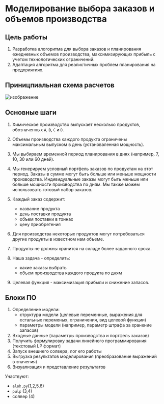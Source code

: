 # Моделирование выбора заказов и объемов производства

## Цель работы

1. Разработка алогоритма для выбора заказов и планирования ежедневных объемов производства, максимизирующих прибыль с учетом технологических ограничений.
2. Адаптация алгоритма для реалистичных проблем планирования на предприятиях.   

## Приницпиальная схема расчетов

![изображение](https://user-images.githubusercontent.com/9265326/99982811-15562200-2dbc-11eb-9994-50dc563b5d04.png)

## Основные шаги 

1. Химическое производство выпускает несколько продуктов, обозначенных `A`, `B`, `C` и `D`.

2. Объемы производства каждого продукта ограничены максимальным выпуском в день (установаленная мощность).

3. Мы выбираем временной период планирования в днях (например, 7, 10, 30 или 60 дней).

4. Мы генерируем условный портфель заказов по продуктам на этот период. Заказы 
   в сумме могут быть больше или меньше мощности производства. Индивидуальные заказы
   могут быть меньше или больше мощности производства по дням.  Мы также можем использовать готовый набор заказов.

5. Каждый заказ содержит: 
    - название продукта 
    - день поставки продукта
    - объем поставки в тоннах
    - цену приобретения

6. Для производства некоторых продуктов могут потребоваться другие продукты в
   известном нам объеме.

7. Продукты не должны хранится на складе более заданного срока.

8. Наша задача - определить:    
    - какие заказы выбрать
    - объем производства каждого продукта по дням

9. Целевая функция - максимизация прибыли и снижение запасов.

## Блоки ПО

1. Определение модели:
     - структура модели (целевые переменные, выражения для остальных переменых, ограничения, вид целевой функции)
     - параметры модели (например, параметр штрафа за хранение запасов)  
2. Входные данные (параметры производства и портфель заказов)
3. Получить формулировку задачи линейного программирования (текстовый LP формат)
4. Запуск внешнего солвера, лог его работы
5. Выгрузка результатов моделирования (преобразование выражений в значения)
6. Визуализация и представление результатов


Участвуют:

- `aloh.py`(1,2,5,6)
- `pulp` (3,4)
- солвер (4)
